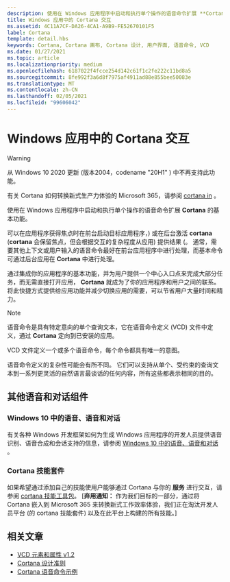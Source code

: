 ```yaml
---
description: 使用在 Windows 应用程序中启动和执行单个操作的语音命令扩展 **Cortana** 的基本功能。
title: Windows 应用中的 Cortana 交互
ms.assetid: 4C11A7CF-DA26-4CA1-A9B9-FE52670101F5
label: Cortana
template: detail.hbs
keywords: Cortana, Cortana 画布, Cortana 设计, 用户界面, 语音命令, VCD
ms.date: 01/27/2021
ms.topic: article
ms.localizationpriority: medium
ms.openlocfilehash: 6187022f4fcce254d142c61f1c2fe222c11bd8a5
ms.sourcegitcommit: 8fe992f3a6d8f7975af4911ad88e855bee50083e
ms.translationtype: MT
ms.contentlocale: zh-CN
ms.lasthandoff: 02/05/2021
ms.locfileid: "99606042"
---
```

# <a name="cortana-interactions-in-windows-apps"></a>Windows 应用中的 Cortana 交互

>[!WARNING]
> 从 Windows 10 2020 更新 (版本2004，codename "20H1" ) 中不再支持此功能。
>
> 有关 Cortana 如何转换新式生产力体验的 Microsoft 365，请参阅 [cortana in](/microsoft-365/admin/misc/cortana-integration) 。

使用在 Windows 应用程序中启动和执行单个操作的语音命令扩展 **Cortana** 的基本功能。

可以在应用程序获得焦点时在前台启动目标应用程序，) 或在后台激活 **cortana** (**cortana** 会保留焦点，但会根据交互的复杂程度从应用) 提供结果 (。 通常，需要其他上下文或用户输入的语音命令最好在前台应用程序中进行处理，而基本命令可通过后台应用在 **Cortana** 中进行处理。

通过集成你的应用程序的基本功能，并为用户提供一个中心入口点来完成大部分任务，而无需直接打开应用， **Cortana** 就成为了你的应用程序和用户之间的联系。 将此快捷方式提供给应用功能并减少切换应用的需要，可以节省用户大量时间和精力。

> [!NOTE]
> 语音命令是具有特定意向的单个查询文本，它在语音命令定义 (VCD) 文件中定义，通过 **Cortana** 定向到已安装的应用。
>
> VCD 文件定义一个或多个语音命令，每个命令都具有唯一的意图。
>
> 语音命令定义的复杂性可能会有所不同。 它们可以支持从单个、受约束的查询文本到一系列更灵活的自然语言最谈话的任何内容，所有这些都表示相同的目的。

## <a name="other-speech-and-conversation-components"></a>其他语音和对话组件

### <a name="speech-voice-and-conversation-in-windows-10"></a>Windows 10 中的语音、语音和对话

有关各种 Windows 开发框架如何为生成 Windows 应用程序的开发人员提供语音识别、语音合成和会话支持的信息，请参阅 [Windows 10 中的语音、语音和对话](/windows/apps/speech) 。

### <a name="cortana-skills-kit"></a>Cortana 技能套件

如果希望通过添加自己的技能使用户能够通过 Cortana 与你的 **服务** 进行交互，请参阅 [cortana 技能工具包](/cortana/skills/)。 [**弃用通知：** 作为我们目标的一部分，通过将 Cortana 嵌入到 Microsoft 365 来转换新式工作效率体验，我们正在淘汰开发人员平台 (的 cortana 技能套件) 以及在此平台上构建的所有技能。]

## <a name="related-articles"></a>相关文章

- [VCD 元素和属性 v1.2](/uwp/schemas/voicecommands/voice-command-elements-and-attributes-1-2)
- [Cortana 设计准则](cortana-design-guidelines.md)
- [Cortana 语音命令示例](https://go.microsoft.com/fwlink/p/?LinkID=619899)

